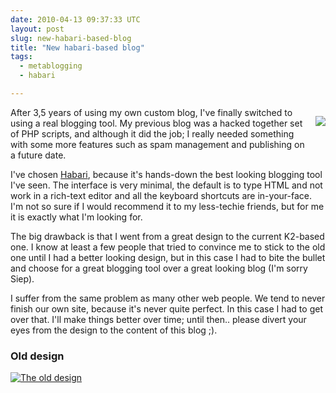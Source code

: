 ```yaml
---
date: 2010-04-13 09:37:33 UTC
layout: post
slug: new-habari-based-blog
title: "New habari-based blog"
tags:
  - metablogging
  - habari

---
```

<p style="float: right; padding: 0 0 10px 10px"><img src="http://habariproject.org/en/user/themes/rino/images/habari-with-tagline.png"></p>

<p>After 3,5 years of using my own custom blog, I've finally switched to using a real blogging tool. My previous blog was a hacked together set of PHP scripts, and although it did the job; I really needed something with some more features such as spam management and publishing on a future date.</p>

<p>I've chosen <a href="http://habariproject.org/en/">Habari</a>, because it's hands-down the best looking blogging tool I've seen. The interface is very minimal, the default is to type HTML and not work in a rich-text editor and all the keyboard shortcuts are in-your-face. I'm not so sure if I would recommend it to my less-techie friends, but for me it is exactly what I'm looking for.</p>

<p>The big drawback is that I went from a great design to the current K2-based one. I know at least a few people that tried to convince me to stick to the old one until I had a better looking design, but in this case I had to bite the bullet and choose for a great blogging tool over a great looking blog (I'm sorry Siep).</p>

<p>I suffer from the same problem as many other web people. We tend to never finish our own site, because it's never quite perfect. In this case I had to get over that. I'll make things better over time; until then.. please divert your eyes from the design to the content of this blog ;).</p>

<h3>Old design</h3>

<a href="http://evertpot.com/resources/files/posts/bijsterespoorv2.png"><img alt="The old design" src="http://www.rooftopsolutions.nl/blog/user/files/posts/bijsterespoorv2.png" /></a>

